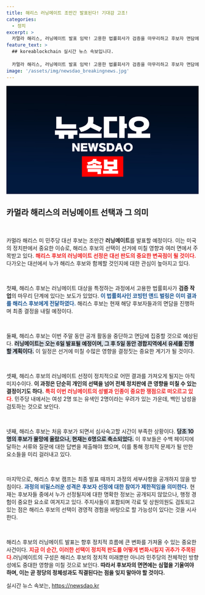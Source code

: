 ```yaml
---
title: 해리스 러닝메이트 조만간 발표된다! 기대감 고조!
categories:
  - 정치
excerpt: >
  카멀라 해리스, 러닝메이트 발표 임박! 고용한 법률회사가 검증을 마무리하고 후보자 면담에 돌입. 누가 그가 선택할까? 정치 판도를 바꿀 중요한 결정이 기다리고 있다!
feature_text: >
  ## koreablockchain 실시간 뉴스 속보입니다.

  카멀라 해리스, 러닝메이트 발표 임박! 고용한 법률회사가 검증을 마무리하고 후보자 면담에 돌입. 누가 그가 선택할까? 정치 판도를 바꿀 중요한 결정이 기다리고 있다!
image: '/assets/img/newsdao_breakingnews.jpg'
---
```


<p><img src="/assets/img/newsdao_breakingnews.jpg" alt="koreablockchain 속보" /></p>

<h2 data-ke-size="size26">카멀라 해리스의 러닝메이트 선택과 그 의미</h2>

<p data-ke-size="size16">&nbsp;</p>

<p>카멀라 해리스 미 민주당 대선 후보는 조만간 <b>러닝메이트</b>를 발표할 예정이다. 이는 미국의 정치판에서 중요한 이슈로, 해리스 후보의 선택이 선거에 미칠 영향과 여러 면에서 주목받고 있다. <b><span style="color: #ee2323;">해리스 후보의 러닝메이트 선정은 대선 판도의 중요한 변곡점이 될 것이다.</span></b> 다가오는 대선에서 누가 해리스 후보와 함께할 것인지에 대한 관심이 높아지고 있다.</p>

<p data-ke-size="size16">&nbsp;</p>

<p>첫째, 해리스 후보는 러닝메이트 대상을 특정하는 과정에서 고용한 법률회사가 <b>검증 작업</b>의 마무리 단계에 있다는 보도가 있었다. <b><span style="color: #1a5490;">이 법률회사인 코빙턴 앤드 벌링은 이미 결과를 해리스 후보에게 전달하였다.</span></b> 해리스 후보는 현재 해당 후보자들과의 면담을 진행하며 최종 결정을 내릴 예정이다.</p>

<p data-ke-size="size16">&nbsp;</p>

<p>둘째, 해리스 후보는 이번 주말 동안 공개 활동을 중단하고 면담에 집중할 것으로 예상된다. <b><span style="background-color: #21538527;">러닝메이트는 오는 6일 발표될 예정이며, 그 후 5일 동안 경합지역에서 유세를 진행할 계획이다.</span></b> 이 일정은 선거에 미칠 수많은 영향을 결정짓는 중요한 계기가 될 것이다.</p>

<p data-ke-size="size16">&nbsp;</p>

<p>셋째, 해리스 후보의 러닝메이트 선정이 정치적으로 어떤 결과를 가져오게 될지는 아직 미지수이다. <b>이 과정은 단순히 개인의 선택을 넘어 전체 정치판에 큰 영향을 미칠 수 있는 결정이기도 하다.</b> <b><span style="color: #ee2323;">특히 이번 러닝메이트의 성별과 인종이 중요한 쟁점으로 떠오르고 있다.</span></b> 민주당 내에서는 여성 2명 또는 유색인 2명이라는 우려가 있는 가운데, 백인 남성을 검토하는 것으로 보인다.</p>

<p data-ke-size="size16">&nbsp;</p>

<p>넷째, 해리스 후보는 처음 후보가 되면서 심사숙고할 시간이 부족한 상황이다. <b><span style="background-color: #21538527;">당초 10명의 후보가 물망에 올랐으나, 현재는 6명으로 축소되었다.</span></b> 이 후보들은 수백 페이지에 달하는 서류와 질문에 대한 답변을 제출해야 했으며, 이를 통해 정치적 문제가 될 만한 요소들을 미리 걸러내고 있다.</p>

<p data-ke-size="size16">&nbsp;</p>

<p>마지막으로, 해리스 후보 캠프는 최종 발표 때까지 과정의 세부사항을 공개하지 않을 방침이다. <b><span style="color: #1a5490;">과정의 비밀스러운 성격은 후보자 선정에 대한 참여가 제한적임을 의미한다.</span></b> 현재는 후보자들 중에서 누가 선정될지에 대한 명확한 정보는 공개되지 않았으나, 행정 경험이 중요한 요소로 여겨지고 있다. 주지사들이 포함되며 각료 및 상원의원도 검토되고 있는 점은 해리스 후보의 선택이 경영적 경험을 바탕으로 할 가능성이 있다는 것을 시사한다.</p>

<p data-ke-size="size16">&nbsp;</p>

<p>해리스 후보의 러닝메이트 발표는 향후 정치적 흐름에 큰 변화를 가져올 수 있는 중요한 사건이다. <b><span style="color: #ee2323;">지금 이 순간, 이러한 선택이 정치적 판도를 어떻게 변화시킬지 귀추가 주목된다.</span></b>러닝메이트의 구성은 해리스 후보의 정치적 미래뿐만 아니라 민주당의 전체적인 방향성에도 중대한 영향을 미칠 것으로 보인다. <b>따라서 후보자의 면면에는 심혈을 기울여야 하며, 이는 곧 정당의 정체성과도 직결된다는 점을 잊지 말아야 할 것이다.</b></p>
실시간 뉴스 속보는, <a href="https://newsdao.kr" rel="dofollow">https://newsdao.kr</a>


